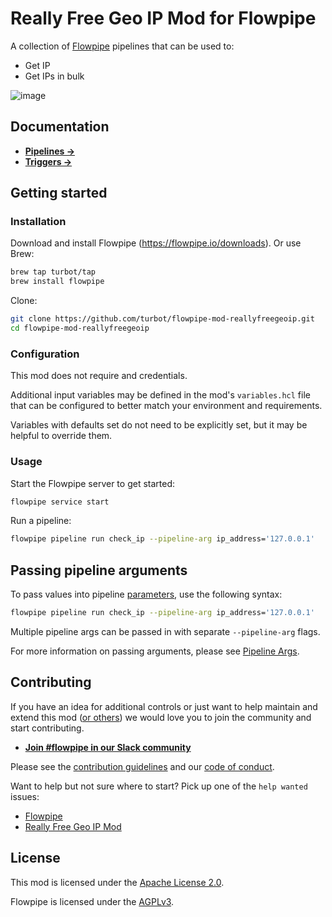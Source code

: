 # Really Free Geo IP Mod for Flowpipe

A collection of [Flowpipe](https://flowpipe.io) pipelines that can be used to:

- Get IP
- Get IPs in bulk

![image](https://github.com/turbot/flowpipe-mod-reallyfreegeoip/blob/staging/docs/images/flowpipe_test_run.png?raw=true)

## Documentation

- **[Pipelines →](https://hub.flowpipe.io/mods/turbot/reallyfreegeoip/pipelines)**
- **[Triggers →](https://hub.flowpipe.io/mods/turbot/reallyfreegeoip/triggers)**

## Getting started

### Installation

Download and install Flowpipe (https://flowpipe.io/downloads). Or use Brew:

```sh
brew tap turbot/tap
brew install flowpipe
```

Clone:

```sh
git clone https://github.com/turbot/flowpipe-mod-reallyfreegeoip.git
cd flowpipe-mod-reallyfreegeoip
```

### Configuration

This mod does not require and credentials.

Additional input variables may be defined in the mod's `variables.hcl` file that can be configured to better match your environment and requirements.

Variables with defaults set do not need to be explicitly set, but it may be helpful to override them.

### Usage

Start the Flowpipe server to get started:

```sh
flowpipe service start
```

Run a pipeline:

```sh
flowpipe pipeline run check_ip --pipeline-arg ip_address='127.0.0.1'
```

## Passing pipeline arguments

To pass values into pipeline [parameters](https://flowpipe.io/docs/using-flowpipe/pipeline-parameters), use the following syntax:

```sh
flowpipe pipeline run check_ip --pipeline-arg ip_address='127.0.0.1'
```

Multiple pipeline args can be passed in with separate `--pipeline-arg` flags.

For more information on passing arguments, please see [Pipeline Args](https://flowpipe.io/docs/using-flowpipe/pipeline-arguments).

## Contributing

If you have an idea for additional controls or just want to help maintain and extend this mod ([or others](https://github.com/topics/flowpipe-mod)) we would love you to join the community and start contributing.

- **[Join #flowpipe in our Slack community ](https://flowpipe.io/community/join)**

Please see the [contribution guidelines](https://github.com/turbot/flowpipe/blob/main/CONTRIBUTING.md) and our [code of conduct](https://github.com/turbot/flowpipe/blob/main/CODE_OF_CONDUCT.md).

Want to help but not sure where to start? Pick up one of the `help wanted` issues:

- [Flowpipe](https://github.com/turbot/flowpipe/labels/help%20wanted)
- [Really Free Geo IP Mod](https://github.com/turbot/flowpipe-mod-reallyfreegeoip/labels/help%20wanted)

## License

This mod is licensed under the [Apache License 2.0](https://github.com/turbot/flowpipe-mod-reallyfreegeoip/blob/main/LICENSE).

Flowpipe is licensed under the [AGPLv3](https://github.com/turbot/flowpipe/blob/main/LICENSE).
